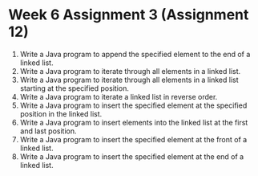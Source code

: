 # Week 6 Assignment 3 (Assignment 12)
1. Write a Java program to append the specified element to the end of a linked list. 
2. Write a Java program to iterate through all elements in a linked list.
3. Write a Java program to iterate through all elements in a linked list starting at the specified position.
4. Write a Java program to iterate a linked list in reverse order.
5. Write a Java program to insert the specified element at the specified position in the linked list.
6. Write a Java program to insert elements into the linked list at the first and last position.
7. Write a Java program to insert the specified element at the front of a linked list. 
8. Write a Java program to insert the specified element at the end of a linked list.

